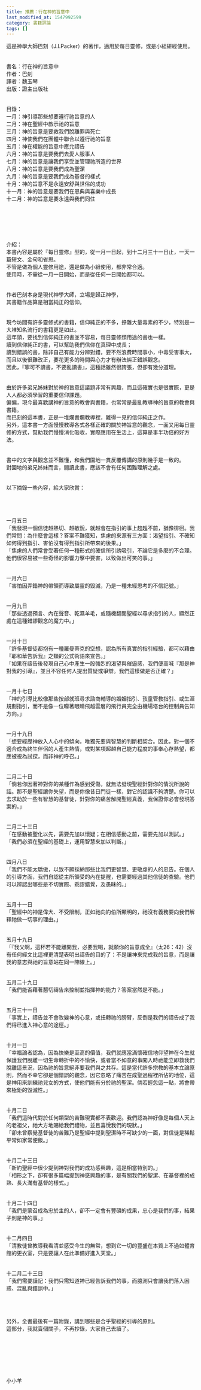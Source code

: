 ```yaml
---
title: 推薦：行在神的旨意中
last_modified_at: 1547992599
category: 書籍評論
tags: []
---
```


<p>這是神學大師巴刻（J.I.Packer）的著作，適用於每日靈修，或是小組研經使用。<!--more--><br/><br/><br/>書名：行在神的旨意中<br/>作者：巴刻<br/>譯者：魏玉琴<br/>出版：證主出版社<br/><br/><br/>目錄：<br/>一月：神引導那些想要遵行祂旨意的人<br/>二月：神在聖經中啟示祂的旨意<br/>三月：神的旨意是要救我們脫離罪與死亡<br/>四月：神使我們在團體中聯合以遵行祂的旨意<br/>五月：神在權能的旨意中應允禱告<br/>六月：神的旨意是要我們去愛人服事人<br/>七月：神的旨意是讓我們享受並管理祂所造的世界<br/>八月：神的旨意是要我們成為聖潔<br/>九月：神的旨意是要我們成為基督的樣式<br/>十月：神的旨意不是永遠安舒與世俗的成功<br/>十一月：神的旨意是要我們在恩典與喜樂中成長<br/>十二月：神的旨意是要永遠與我們同住<br/><br/><br/><br/><br/><br/><br/>介紹：<br/>本書內容是屬於『每日靈修』型的，從一月一日起，到十二月三十一日止，一天一篇短文、金句和省思。<br/>不管是做為個人靈修用途，還是做為小組使用，都非常合適。<br/>使用時，不需從一月一日開始，而是從任何一日開始都可以。<br/><br/><br/>作者巴刻本身是現代神學大師，立場是歸正神學，<br/>其書籍作品算是相當純正的信仰。<br/><br/><br/>現今坊間有許多靈修式的書籍，信仰純正的不多，摻雜大量毒素的不少，特別是一大堆知名流行的書籍更是如此。<br/>這年頭，要找到信仰純正的書並不容易，每日靈修類用途的書也一樣。<br/>讀到信仰純正的書，可以幫助我們信仰在真理中成長；<br/>讀到錯誤的書，除非自己有能力分辨對錯，要不然浪費時間事小，中毒受害事大，而且以後很難改正，要花更多的時間與心力才有辦法糾正錯誤觀念。<br/>因此，『寧可不讀書，不要亂讀書』，這種話雖然很誇張，但卻有幾分道理。<br/><br/><br/>由於許多弟兄姊妹對於神的旨意這議題非常有興趣，而且這確實也是很實際，更是人人都必須學習的重要信仰課題。<br/>偏偏，現今最喜歡講神的旨意的教會與書籍，也常常是最亂教導神的旨意的教會與書籍。<br/>而巴刻的這本書，正是一堆爛書爛教導裡，難得一見的信仰純正之作。<br/>另外，這本書一方面慢慢教導各式各樣正確的關於神旨意的觀念，一面又用每日靈修的方式，幫助我們慢慢消化吸收，實際應用在生活上，這算是事半功倍的好方法。<br/><br/><br/>書中的文字與觀念並不難懂，和我們園地一貫反覆傳講的原則幾乎是一致的。<br/>對園地的弟兄姊妹而言，閱讀此書，應該不會有任何困難理解之處。<br/><br/><br/>以下摘錄一些內容，給大家欣賞：<br/><br/><br/><br/><br/>一月五日<br/>「我發現一個信徒越熱切、越敏銳，就越會在指引的事上趑趄不前，猶豫徘徊。我們常問：為什麼會這樣？答案不難獲知，焦慮的來源有三方面：渴望指引、不確知如何得到指引、害怕沒有得到指引所帶來的後果。」<br/>「焦慮的人們常會受著任何一種形式的確信所引誘吸引，不論它是多麼的不合理。他們很容易被一些奇怪的影響力擊中要害，以致做出可笑的事。」<br/><br/><br/>一月六日<br/>「害怕因弄錯神的帶領而導致屬靈的毀滅，乃是一種未經思考的不信記號。」<br/><br/><br/>一月九日<br/>「那些透過預言、內在聲音、乾濕羊毛，或隨機翻閱聖經以尋求指引的人，顯然正處在這種錯謬觀念的魔力中。」<br/><br/><br/>一月十日<br/>「許多基督徒都抱有一種羅曼蒂克的空想，認為所有真實的指引經驗，都可以藉由『耶和華告訴我』之類的公式術語來宣告。」<br/>「如果在禱告後發現自己心中產生一股強烈的渴望與催逼感，我們便高喊『那是神對我的引導』，並且不容任何人提出質疑或爭辯。我們這樣做是否正確？」<br/><br/><br/>一月十七日<br/>「神的引導比較像那些按部就班尋求諮商輔導的婚姻指引、孩童管教指引、或生涯規劃指引，而不是像一位矇著眼睛飛越雲層的飛行員完全由機場塔台的控制員告知方向。」<br/><br/><br/>一月十九日<br/>「想要經歷神放入人心中的傾向，唯獨先要與智慧的判斷相契合。因此，對一個不適合成為終生伴侶的人產生熱情，或對某項超越自己能力程度的事奉心存熱望，都應被視為試探，而非神的呼召。」<br/><br/><br/>二月二十日<br/>「倘若你因著神對你的某種作為感到受傷，就無法發現聖經針對你的情況所說的話。那不是聖經讓你失望，而是你像昔日門徒一樣，對它的認識不夠清楚。你可以去求助於一些有智慧的基督徒，針對你的痛苦解開聖經真義，我保證你必會發現答案的。」<br/><br/><br/>二月二十三日<br/>「在感動被聖化以先，需要先加以懷疑；在相信感動之前，需要先加以測試。」<br/>「我們必須在聖經的基礎上，運用智慧來加以判斷。」<br/><br/><br/>四月八日<br/>「我們不能太驕傲，以致不願採納那些比我們更智慧、更敬虔的人的忠告。在個人的引導方面，我們自認從主所領受的內在提醒，也需要經過其他信徒的查驗。他們可以辨認出哪些是不切實際、乖謬錯覺，及愚昧的。」<br/><br/><br/>五月十一日<br/>「聖經中的神是偉大、不受限制，正如祂向約伯所顯明的，祂沒有義務要向我們解釋祂做一切事的理由。」<br/><br/><br/>五月十九日<br/>「『我父啊，這杯若不能離開我，必要我喝，就願你的旨意成全』（太26：42）沒有任何經文比這裡更清楚表明出禱告的目的了：不是讓神來完成我的旨意，而是讓我的意志與祂的旨意站在同一陣線上。」<br/><br/><br/>五月二十九日<br/>「我們能否藉著懇切禱告來控制並指揮神的能力？答案當然是不能。」<br/><br/><br/>五月三十一日<br/>「事實上，禱告並不會改變神的心意，或扭轉祂的膀臂，反倒是我們的禱告成了我們得已進入神心意的途徑。」<br/><br/><br/>十月一日<br/>「幸福論者認為，因為快樂是至高的價值，我們就應當滿懷確信地仰望神在今生就保護我們脫離一切生命轉折中的不愉快，或者當不如意的事闖入時祂能立即救我們脫離這景況，因為祂的旨意絕非要我們與之共存。這是當代許多宗教的基本立論原則，然而不幸它卻是個錯誤的觀念，因它忽略了痛苦在成聖過程裡所佔的地位，這是神用來訓練祂兒女的方式，使他們能有分於祂的聖潔。倘若輕忽這一點，將會帶來極鉅的毀滅性。」<br/><br/><br/>十月二日<br/>「我們這時代對於任何類型的苦難現實都不表歡迎。我們認為神好像是每個人天上的老祖父，祂大方地賜給我們禮物，並且喜悅我們的現狀。」<br/>「卻未曾察覺基督徒的苦難乃是聖經中提到聖潔時不可缺少的一面，對信徒是稀鬆平常如家常便飯。」<br/><br/><br/>十月二十三日<br/>「新約聖經中很少提到神對我們的成功感興趣，這是相當特別的。」<br/>「相形之下，卻有很多篇幅提到神感興趣的事，是有關我們的聖潔、在基督裡的成熟、長大滿有基督的樣式。」<br/><br/><br/>十月二十四日<br/>「我們是蒙召成為忠於主的人，卻不一定會有豐碩的成果，忠心是我們的事，結果子則是神的事。」<br/><br/><br/>十二月四日<br/>「清教徒曾教導我看清並感受今生的無常，想到它一切的豐盛在本質上不過如體育館的更衣室，只是要讓人在此準備好進入天堂。」<br/><br/><br/>十二月二十三日<br/>「我們需要謹記：我們只需知道神已經告訴我們的事，而臆測只會讓我們落入困惑、混亂與錯誤中。」<br/><br/><br/><br/><br/>另外，全書最後有一篇附錄，講到哪些是合乎聖經的引導的原則。<br/>這部分，我就賣個關子，不再抄錄，大家自己去讀了。<br/><br/><br/><br/><br/><br/><br/><br/>小小羊<br/></p>